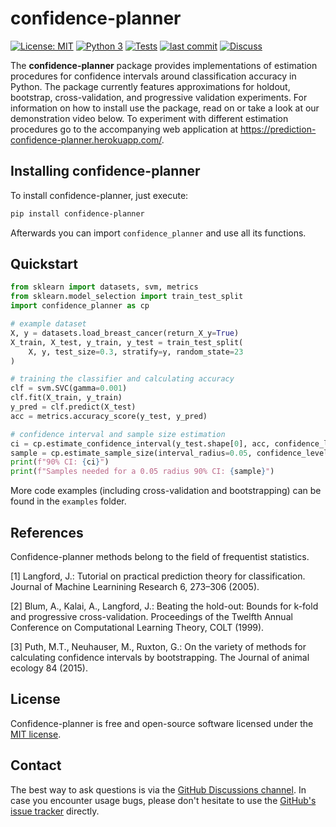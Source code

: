# confidence-planner

[![License: MIT](https://img.shields.io/badge/License-MIT-yellow.svg)](https://opensource.org/licenses/MIT)
[![Python 3](https://img.shields.io/badge/python-3-blue.svg)](https://www.python.org/downloads/)
[![Tests](https://github.com/dabrze/confidence-planner/actions/workflows/Tests.yml/badge.svg?branch=main)](https://github.com/dabrze/confidence-planner/actions/workflows/Tests.yml)
[![last commit](https://img.shields.io/github/last-commit/dabrze/confidence-planner)](https://github.com/dabrze/confidence-planner/commits/)
[![Discuss](https://img.shields.io/github/discussions/dabrze/confidence-planner)](https://github.com/dabrze/confidence-planner/discussions)

The **confidence-planner** package provides implementations of estimation procedures for confidence intervals 
around classification accuracy in Python. The package currently features approximations for holdout, bootstrap,
cross-validation, and progressive validation experiments. For information on how to install use the package, 
read on or take a look at our demonstration video below. To experiment with different estimation procedures go to the 
accompanying web application at https://prediction-confidence-planner.herokuapp.com/. 

## Installing confidence-planner

To install confidence-planner, just execute:

```bash
pip install confidence-planner
```

Afterwards you can import `confidence_planner` and use all its functions.

## Quickstart

```python
from sklearn import datasets, svm, metrics
from sklearn.model_selection import train_test_split
import confidence_planner as cp

# example dataset
X, y = datasets.load_breast_cancer(return_X_y=True)
X_train, X_test, y_train, y_test = train_test_split(
    X, y, test_size=0.3, stratify=y, random_state=23
)

# training the classifier and calculating accuracy
clf = svm.SVC(gamma=0.001)
clf.fit(X_train, y_train)
y_pred = clf.predict(X_test)
acc = metrics.accuracy_score(y_test, y_pred)

# confidence interval and sample size estimation
ci = cp.estimate_confidence_interval(y_test.shape[0], acc, confidence_level=0.90)
sample = cp.estimate_sample_size(interval_radius=0.05, confidence_level=0.90)
print(f"90% CI: {ci}")
print(f"Samples needed for a 0.05 radius 90% CI: {sample}")
```

More code examples (including cross-validation and bootstrapping) can be found in the `examples` folder.

## References

Confidence-planner methods belong to the field of frequentist statistics.

[1] Langford, J.: Tutorial on practical prediction theory for classification. 
Journal of Machine Learnining Research 6, 273–306 (2005).

[2] Blum, A., Kalai, A., Langford, J.: Beating the hold-out: Bounds for k-fold and progressive cross-validation. 
Proceedings of the Twelfth Annual Conference on Computational Learning Theory, COLT (1999).

[3] Puth, M.T., Neuhauser, M., Ruxton, G.: On the variety of methods for calculating confidence intervals by bootstrapping. 
The Journal of animal ecology 84 (2015).

## License 

Confidence-planner is free and open-source software licensed under the [MIT license](https://opensource.org/licenses/MIT).

## Contact

The best way to ask questions is via the [GitHub Discussions channel](https://github.com/dabrze/confidence-planner/discussions). 
In case you encounter usage bugs, please don't hesitate to use the [GitHub's issue tracker](https://github.com/dabrze/confidence-planner/issues) directly. 
